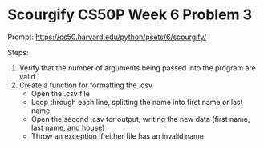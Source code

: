 # Scourgify CS50P Week 6 Problem 3

Prompt:
https://cs50.harvard.edu/python/psets/6/scourgify/

Steps:
1) Verify that the number of arguments being  passed into the program are valid 
2) Create a function for formatting the .csv
    - Open the .csv file
    - Loop through each line, splitting the name into first name or last name
    - Open the second .csv for output, writing the new data (first name, last name, and house)
    - Throw an exception if either file has an invalid name
